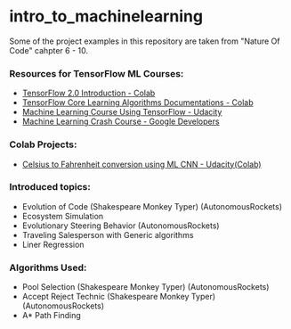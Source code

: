 # intro_to_machinelearning
Some of the project examples in this repository are taken from "Nature Of Code" cahpter 6 - 10.<br />

### Resources for TensorFlow ML Courses:
- [TensorFlow 2.0 Introduction - Colab](https://colab.research.google.com/drive/1F_EWVKa8rbMXi3_fG0w7AtcscFq7Hi7B#forceEdit=true&sandboxMode=true)
- [TensorFlow Core Learning Algorithms Documentations - Colab](https://colab.research.google.com/drive/1F_EWVKa8rbMXi3_fG0w7AtcscFq7Hi7B#forceEdit=true&sandboxMode=true)
- [Machine Learning Course Using TensorFlow - Udacity](https://classroom.udacity.com/courses/ud187)
- [Machine Learning Crash Course - Google Developers](https://developers.google.com/machine-learning)

### Colab Projects:
- [Celsius to Fahrenheit conversion using ML CNN - Udacity(Colab)](https://colab.research.google.com/github/tensorflow/examples/blob/master/courses/udacity_intro_to_tensorflow_for_deep_learning/l02c01_celsius_to_fahrenheit.ipynb#scrollTo=RSplSnMvnWC-)

### Introduced topics:
- Evolution of Code (Shakespeare Monkey Typer) (AutonomousRockets)
- Ecosystem Simulation
- Evolutionary Steering Behavior (AutonomousRockets)
- Traveling Salesperson with Generic algorithms
- Liner Regression

### Algorithms Used:
- Pool Selection (Shakespeare Monkey Typer) (AutonomousRockets)
- Accept Reject Technic (Shakespeare Monkey Typer) (AutonomousRockets)
- A* Path Finding
